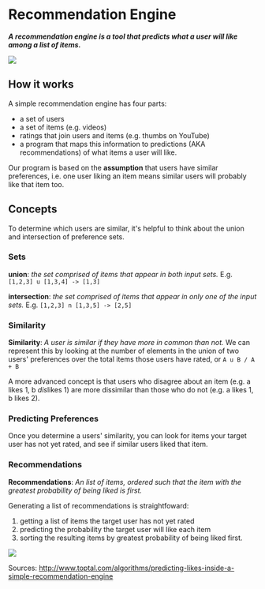 # Recommendation Engine
***A recommendation engine is a tool that predicts what a user will like among a list of items.***

![](https://colleenvoiceover.files.wordpress.com/2009/12/theroom_netflixrecom.png)

## How it works
A simple recommendation engine has four parts:
- a set of users
- a set of items (e.g. videos)
- ratings that join users and items (e.g. thumbs on YouTube)
- a program that maps this information to predictions (AKA recommendations) of what items a user will like.

Our program is based on the **assumption** that users have similar preferences, i.e. one user liking an item means similar users will probably like that item too.

## Concepts
To determine which users are similar, it's helpful to think about the union and intersection of preference sets.

### Sets
**union**: *the set comprised of items that appear in both input sets.* 
E.g. `[1,2,3] u [1,3,4] -> [1,3]`

**intersection**: *the set comprised of items that appear in only one of the input sets.* 
E.g. `[1,2,3] n [1,3,5] -> [2,5]`

### Similarity
**Similarity**: *A user is similar if they have more in common than not.* 
We can represent this by looking at the number of elements in the union of two users' preferences over the total items those users have rated, or `A u B / A + B`

A more advanced concept is that users who disagree about an item (e.g. a likes 1, b *dis*likes 1) are more dissimilar than those who do not (e.g. a likes 1, b likes 2).

### Predicting Preferences
Once you determine a users' similarity, you can look for items your target user has not yet rated, and see if similar users liked that item.

### Recommendations
**Recommendations**: *An list of items, ordered such that the item with the greatest probability of being liked is first.*

Generating a list of recommendations is straightfoward:
1. getting a list of items the target user has not yet rated
2. predicting the probability the target user will like each item
3. sorting the resulting items by greatest probability of being liked first.

![](http://www.ecommercejuice.com/wp-content/uploads/2010/06/Email-Personalization.jpg)

Sources: http://www.toptal.com/algorithms/predicting-likes-inside-a-simple-recommendation-engine
